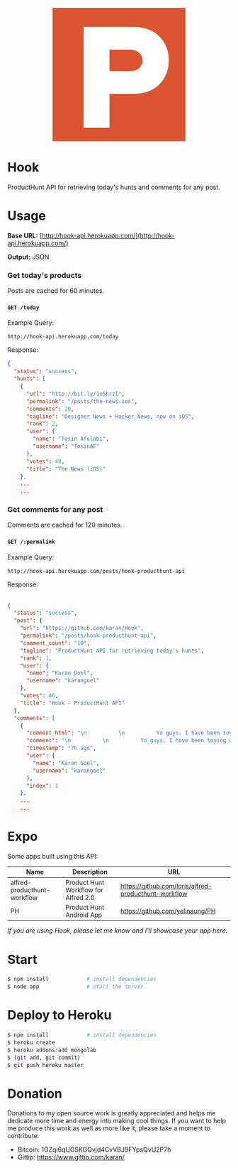 <p align="center"><img src="https://raw.githubusercontent.com/karan/Hook/master/logo.png"></p>

Hook
====

ProductHunt API for retrieving today's hunts and comments for any post. 

Usage
=====

**Base URL:** [http://hook-api.herokuapp.com/](http://hook-api.herokuapp.com/)

**Output:** JSON

### Get today's products

Posts are cached for 60 minutes.

#### `GET /today`

Example Query:

```
http://hook-api.herokuapp.com/today
```

Response:

```json
{
  "status": "success",
  "hunts": [
    {
      "url": "http://bit.ly/1oShrzl",
      "permalink": "/posts/the-news-ios",
      "comments": 20,
      "tagline": "Designer News + Hacker News, now on iOS",
      "rank": 2,
      "user": {
        "name": "Tosin Afolabi",
        "username": "TosinAF"
      },
      "votes": 48,
      "title": "The News (iOS)"
    },
    ...
    ...
```

### Get comments for any post

Comments are cached for 120 minutes.

#### `GET /:permalink`

Example Query:

```
http://hook-api.herokuapp.com/posts/hook-producthunt-api
```

Response:

```json

{
  "status": "success",
  "post": {
    "url": "https://github.com/karan/Hook",
    "permalink": "/posts/hook-producthunt-api",
    "comment_count": "10",
    "tagline": "ProductHunt API for retrieving today's hunts",
    "rank": 1,
    "user": {
      "name": "Karan Goel",
      "username": "karangoel"
    },
    "votes": 46,
    "title": "Hook - ProductHunt API"
  },
  "comments": [
    {
      "comment_html": "\n          \n          Yo guys. I have been toying with a scraper for PH for some time now, and was really motivated after seeing <a href=\"https://twitter.com/TosinAF\">@TosinAF</a> 's <a href=\"http://www.producthunt.com/posts/the-news-ios\">thread</a> and packaged all I had in a neat API.<br><br><a href=\"http://hook-api.herokuapp.com/today\">Try it here</a><br><br>Currently it gets today's posts, and has a cache of 1 hour. I hope to see people make a ton of good stuff with it. :)<br><br>PS: I make a lot of cool stuff, and people love it. <a href=\"http://www.goel.im/#subscribe\">Leave your e-mail here</a> and stay tuned about my projects.\n        ",
      "comment": "\n          \n          Yo guys. I have been toying with a scraper for PH for some time now, and was really motivated after seeing @TosinAF 's thread and packaged all I had in a neat API.Try it hereCurrently it gets today's posts, and has a cache of 1 hour. I hope to see people make a ton of good stuff with it. :)PS: I make a lot of cool stuff, and people love it. Leave your e-mail here and stay tuned about my projects.\n        ",
      "timestamp": "7h ago",
      "user": {
        "name": "Karan Goel",
        "username": "karangoel"
      },
      "index": 1
    },
    ...
    ...
```

Expo
=======

Some apps built using this API:

| Name | Description | URL |
| ---- | ---- | ---- |
| alfred-producthunt-workflow | Product Hunt Workflow for Alfred 2.0 | https://github.com/loris/alfred-producthunt-workflow |
| PH | Product Hunt Android App | https://github.com/yelinaung/PH |

*If you are using Hook, please let me know and I'll showcase your app here.*

Start
=====

```bash
$ npm install            # install dependencies
$ node app               # start the server
```

Deploy to Heroku
=====

```bash
$ npm install            # install dependencies
$ heroku create
$ heroku addons:add mongolab
$ (git add, git commit)
$ git push heroku master
```

Donation
=======

Donations to my open source work is greatly appreciated and helps me dedicate more time and energy into making cool things. If you want to help me produce this work as well as more like it, please take a moment to contribute.

- Bitcoin: 1GZqi6qUGSKGQvjd4CvVBJ9FYpsQvU2P7h
- Gittip: https://www.gittip.com/karan/


